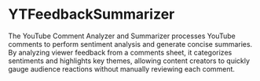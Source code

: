 # YTFeedbackSummarizer
The YouTube Comment Analyzer and Summarizer processes YouTube comments to perform sentiment analysis and generate concise summaries. By analyzing viewer feedback from a comments sheet, it categorizes sentiments and highlights key themes, allowing content creators to quickly gauge audience reactions without manually reviewing each comment.
